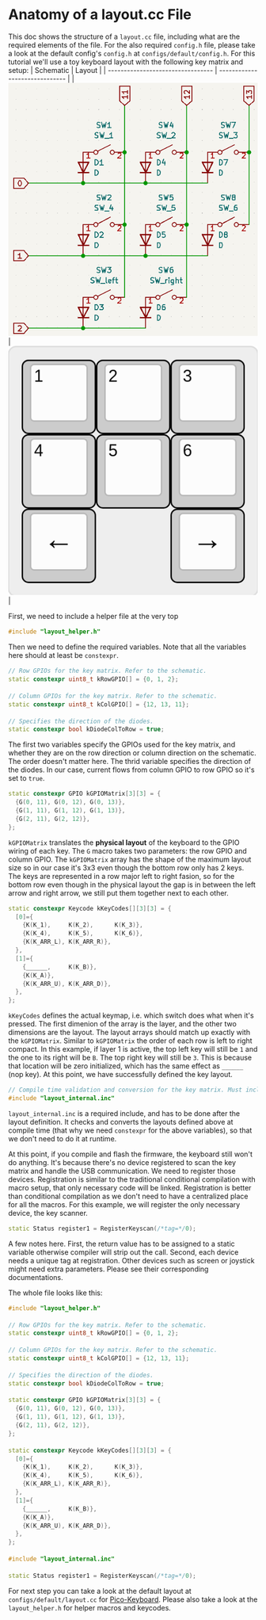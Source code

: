 # Anatomy of a layout.cc File

This doc shows the structure of a `layout.cc` file, including what are the required elements of the file. For the also required `config.h` file, please take a look at the default config's `config.h` at `configs/default/config.h`. For this tutorial we'll use a toy keyboard layout with the following key matrix and setup:
| Schematic                         | Layout                         |
| --------------------------------- | ------------------------------ |
| ![Schematic](small_keymatrix.png) | ![Layout](small_keylayout.png) |

First, we need to include a helper file at the very top

```cpp
#include "layout_helper.h"
```

Then we need to define the required variables. Note that all the variables here should at least be `constexpr`.

```cpp
// Row GPIOs for the key matrix. Refer to the schematic.
static constexpr uint8_t kRowGPIO[] = {0, 1, 2};

// Column GPIOs for the key matrix. Refer to the schematic.
static constexpr uint8_t kColGPIO[] = {12, 13, 11};

// Specifies the direction of the diodes.
static constexpr bool kDiodeColToRow = true;
```

The first two variables specify the GPIOs used for the key matrix, and whether they are on the row direction or column direction on the schematic. The order doesn't matter here. The thrid variable specifies the direction of the diodes. In our case, current flows from column GPIO to row GPIO so it's set to `true`.

```cpp
static constexpr GPIO kGPIOMatrix[3][3] = {
  {G(0, 11), G(0, 12), G(0, 13)},
  {G(1, 11), G(1, 12), G(1, 13)},
  {G(2, 11), G(2, 12)},
};
```

`kGPIOMatrix` translates the **physical layout** of the keyboard to the GPIO wiring of each key. The `G` macro takes two parameters: the row GPIO and column GPIO. The `kGPIOMatrix` array has the shape of the maximum layout size so in our case it's 3x3 even though the bottom row only has 2 keys. The keys are represented in a row major left to right fasion, so for the bottom row even though in the physical layout the gap is in between the left arrow and right arrow, we still put them together next to each other.

```cpp
static constexpr Keycode kKeyCodes[][3][3] = {
  [0]={
    {K(K_1),     K(K_2),      K(K_3)},
    {K(K_4),     K(K_5),      K(K_6)},
    {K(K_ARR_L), K(K_ARR_R)},
  },
  [1]={
    {______,     K(K_B)},
    {K(K_A)},
    {K(K_ARR_U), K(K_ARR_D)},
  },
};
```

`kKeyCodes` defines the actual keymap, i.e. which switch does what when it's pressed. The first dimenion of the array is the layer, and the other two dimensions are the layout. The layout arrays should match up exactly with the `kGPIOMatrix`. Similar to `kGPIOMatrix` the order of each row is left to right compact. In this example, if layer 1 is active, the top left key will still be `1` and the one to its right will be `B`. The top right key will still be `3`. This is because that location will be zero initialized, which has the same effect as `______` (nop key). At this point, we have successfully defined the key layout.

```cpp
// Compile time validation and conversion for the key matrix. Must include this.
#include "layout_internal.inc"
```
`layout_internal.inc` is a required include, and has to be done after the layout definition. It checks and converts the layouts defined above at compile time (that why we need `constexpr` for the above variables), so that we don't need to do it at runtime.

At this point, if you compile and flash the firmware, the keyboard still won't do anything. It's because there's no device registered to scan the key matrix and handle the USB communication. We need to register those devices. Registration is similar to the traditional conditional compilation with macro setup, that only necessary code will be linked. Registration is better than conditional compilation as we don't need to have a centralized place for all the macros. For this example, we will register the only necessary device, the key scanner.

```cpp
static Status register1 = RegisterKeyscan(/*tag=*/0);
```

A few notes here. First, the return value has to be assigned to a static variable otherwise compiler will strip out the call. Second, each device needs a unique tag at registration. Other devices such as screen or joystick might need extra parameters. Please see their corresponding documentations.

The whole file looks like this:

```cpp
#include "layout_helper.h"

// Row GPIOs for the key matrix. Refer to the schematic.
static constexpr uint8_t kRowGPIO[] = {0, 1, 2};

// Column GPIOs for the key matrix. Refer to the schematic.
static constexpr uint8_t kColGPIO[] = {12, 13, 11};

// Specifies the direction of the diodes.
static constexpr bool kDiodeColToRow = true;

static constexpr GPIO kGPIOMatrix[3][3] = {
  {G(0, 11), G(0, 12), G(0, 13)},
  {G(1, 11), G(1, 12), G(1, 13)},
  {G(2, 11), G(2, 12)},
};

static constexpr Keycode kKeyCodes[][3][3] = {
  [0]={
    {K(K_1),     K(K_2),      K(K_3)},
    {K(K_4),     K(K_5),      K(K_6)},
    {K(K_ARR_L), K(K_ARR_R)},
  },
  [1]={
    {______,     K(K_B)},
    {K(K_A)},
    {K(K_ARR_U), K(K_ARR_D)},
  },
};

#include "layout_internal.inc"

static Status register1 = RegisterKeyscan(/*tag=*/0);
```

For next step you can take a look at the default layout at `configs/default/layout.cc` for [Pico-Keyboard](https://github.com/zli117/Pico-Keyboard). Please also take a look at the `layout_helper.h` for helper macros and keycodes.
